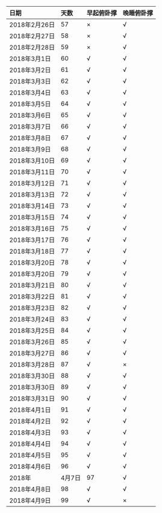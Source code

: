 |日期|天数|早起俯卧撑|晚睡俯卧撑|
|:---|:---|:---|:---|
|2018年2月26日|57|×|√|
|2018年2月27日|58|×|√|
|2018年2月28日|59|×|√|
|2018年3月1日|60|√|√|
|2018年3月2日|61|√|√|
|2018年3月3日|62|√|√|
|2018年3月4日|63|√|√|
|2018年3月5日|64|√|√|
|2018年3月6日|65|√|√|
|2018年3月7日|66|√|√|
|2018年3月8日|67|√|√|
|2018年3月9日|68|√|√|
|2018年3月10日|69|√|√|
|2018年3月11日|70|√|√|
|2018年3月12日|71|√|√|
|2018年3月13日|72|√|√|
|2018年3月14日|73|√|√|
|2018年3月15日|74|√|√|
|2018年3月16日|75|√|√|
|2018年3月17日|76|√|√|
|2018年3月18日|77|√|√|
|2018年3月20日|78|√|√|
|2018年3月20日|79|√|√|
|2018年3月21日|80|√|√|
|2018年3月22日|81|√|√|
|2018年3月23日|82|√|√|
|2018年3月24日|83|√|√|
|2018年3月25日|84|√|√|
|2018年3月26日|85|√|√|
|2018年3月27日|86|√|√|
|2018年3月28日|87|√|×|
|2018年3月30日|88|√|√|
|2018年3月30日|89|√|√|
|2018年3月31日|90|√|√|
|2018年4月1日|91|√|√|
|2018年4月2日|92|√|√|
|2018年4月3日|93|√|√|
|2018年4月4日|94|√|√|
|2018年4月5日|95|√|√|
|2018年4月6日|96|√|√|
|2018年|4月7日|97|√|√|
|2018年4月8日|98|√|√|
|2018年4月9日|99|√|×|